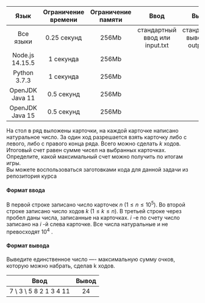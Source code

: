 |       Язык      	| Ограничение времени 	| Ограничение памяти 	|              Ввод              	|               Вывод              	|
|:---------------:	|:-------------------:	|:------------------:	|:------------------------------:	|:--------------------------------:	|
|    Все языки    	|     0.25 секунд     	|        256Mb       	| стандартный ввод или input.txt 	| стандартный вывод или output.txt 	|
| Node.js 14.15.5 	|      1 секунда      	|        256Mb       	|                                	|                                  	|
|   Python 3.7.3  	|      1 секунда      	|        256Mb       	|                                	|                                  	|
| OpenJDK Java 11 	|      0.5 секунд     	|        256Mb       	|                                	|                                  	|
| OpenJDK Java 15 	|      0.5 секунд     	|        256Mb       	|                                	|                                  	|

На стол в ряд выложены карточки, на каждой карточке написано натуральное число. За один ход разрешается взять карточку либо с левого, либо с правого конца ряда. Всего можно сделать $k$ ходов. Итоговый счет равен сумме чисел на выбранных карточках. Определите, какой максимальный счет можно получить по итогам игры.  
Вы можете воспользоваться заготовками кода для данной задачи из репозитория курса 

#### Формат ввода ####

В первой строке записано число карточек $n$ $( 1 ≤ n ≤ 10^5 )$. Во второй строке записано число ходов $k$ $( 1 ≤ k ≤ n )$. В третьей строке через пробел даны числа, записанные на карточках. $i$ -е по счету число записано на $i$ -й слева карточке. Все числа натуральные и не превосходят $10^4$ . 

#### Формат вывода ####
Выведите единственное число —- максимальную сумму очков, которую можно набрать, сделав k ходов.

|          Ввод          	| Вывод 	|
|:----------------------:	|:-----:	|
| 7 \ 3 \ 5 8 2 1 3 4 11 	|   24  	|
